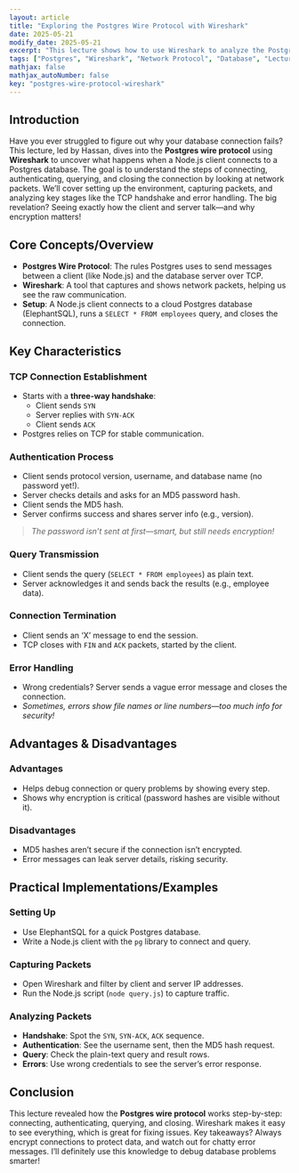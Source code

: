 ```yaml
---
layout: article
title: "Exploring the Postgres Wire Protocol with Wireshark"
date: 2025-05-21
modify_date: 2025-05-21
excerpt: "This lecture shows how to use Wireshark to analyze the Postgres wire protocol by capturing packets between a Node.js client and a cloud-hosted Postgres database."
tags: ["Postgres", "Wireshark", "Network Protocol", "Database", "LectureNotes"]
mathjax: false
mathjax_autoNumber: false
key: "postgres-wire-protocol-wireshark"
---
```


## Introduction

Have you ever struggled to figure out why your database connection fails? This lecture, led by Hassan, dives into the **Postgres wire protocol** using **Wireshark** to uncover what happens when a Node.js client connects to a Postgres database. The goal is to understand the steps of connecting, authenticating, querying, and closing the connection by looking at network packets. We’ll cover setting up the environment, capturing packets, and analyzing key stages like the TCP handshake and error handling. The big revelation? Seeing exactly how the client and server talk—and why encryption matters!

## Core Concepts/Overview

- **Postgres Wire Protocol**: The rules Postgres uses to send messages between a client (like Node.js) and the database server over TCP.
- **Wireshark**: A tool that captures and shows network packets, helping us see the raw communication.
- **Setup**: A Node.js client connects to a cloud Postgres database (ElephantSQL), runs a `SELECT * FROM employees` query, and closes the connection.

## Key Characteristics

### TCP Connection Establishment
- Starts with a **three-way handshake**: 
  - Client sends `SYN`
  - Server replies with `SYN-ACK`
  - Client sends `ACK`
- Postgres relies on TCP for stable communication.

### Authentication Process
- Client sends protocol version, username, and database name (no password yet!).
- Server checks details and asks for an MD5 password hash.
- Client sends the MD5 hash.
- Server confirms success and shares server info (e.g., version).

> *The password isn’t sent at first—smart, but still needs encryption!*

### Query Transmission
- Client sends the query (`SELECT * FROM employees`) as plain text.
- Server acknowledges it and sends back the results (e.g., employee data).

### Connection Termination
- Client sends an ‘X’ message to end the session.
- TCP closes with `FIN` and `ACK` packets, started by the client.

### Error Handling
- Wrong credentials? Server sends a vague error message and closes the connection.
- *Sometimes, errors show file names or line numbers—too much info for security!*

## Advantages & Disadvantages

### Advantages
- Helps debug connection or query problems by showing every step.
- Shows why encryption is critical (password hashes are visible without it).

### Disadvantages
- MD5 hashes aren’t secure if the connection isn’t encrypted.
- Error messages can leak server details, risking security.

## Practical Implementations/Examples

### Setting Up
- Use ElephantSQL for a quick Postgres database.
- Write a Node.js client with the `pg` library to connect and query.

### Capturing Packets
- Open Wireshark and filter by client and server IP addresses.
- Run the Node.js script (`node query.js`) to capture traffic.

### Analyzing Packets
- **Handshake**: Spot the `SYN`, `SYN-ACK`, `ACK` sequence.
- **Authentication**: See the username sent, then the MD5 hash request.
- **Query**: Check the plain-text query and result rows.
- **Errors**: Use wrong credentials to see the server’s error response.

## Conclusion

This lecture revealed how the **Postgres wire protocol** works step-by-step: connecting, authenticating, querying, and closing. Wireshark makes it easy to see everything, which is great for fixing issues. Key takeaways? Always encrypt connections to protect data, and watch out for chatty error messages. I’ll definitely use this knowledge to debug database problems smarter!
